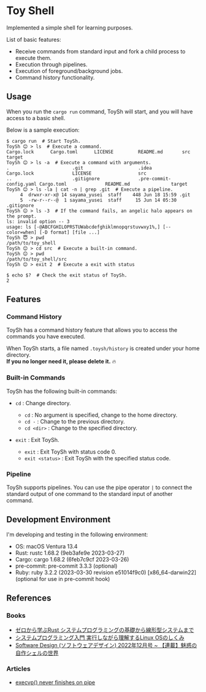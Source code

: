 # Toy Shell

Implemented a simple shell for learning purposes.

List of basic features:

- Receive commands from standard input and fork a child process to execute them.
- Execution through pipelines.
- Execution of foreground/background jobs.
- Command history functionality.

## Usage

When you run the `cargo run` command, ToySh will start, and you will have access to a basic shell.

Below is a sample execution:

```shell
$ cargo run  # Start ToySh.
ToySh 😊 > ls  # Execute a command.
Cargo.lock      Cargo.toml      LICENSE         README.md       src             target
ToySh 😊 > ls -a  # Execute a command with arguments.
.                       .git                    .idea                   Cargo.lock              LICENSE                 src
..                      .gitignore              .pre-commit-config.yaml Cargo.toml              README.md               target
ToySh 😊 > ls -la | cat -n | grep .git  # Execute a pipeline.
     4  drwxr-xr-x@ 14 sayama_yusei  staff    448 Jun 18 15:59 .git
     5  -rw-r--r--@  1 sayama_yusei  staff     15 Jun 14 05:30 .gitignore
ToySh 😊 > ls -3  # If the command fails, an angelic halo appears on the prompt.
ls: invalid option -- 3
usage: ls [-@ABCFGHILOPRSTUWabcdefghiklmnopqrstuvwxy1%,] [--color=when] [-D format] [file ...]
ToySh 😇 > pwd
/path/to/toy_shell
ToySh 😊 > cd src  # Execute a built-in command.
ToySh 😊 > pwd
/path/to/toy_shell/src
ToySh 😊 > exit 2  # Execute a exit with status

$ echo $?  # Check the exit status of ToySh.
2
```

## Features

### Command History

ToySh has a command history feature that allows you to access the commands you have executed.

When ToySh starts, a file named `.toysh/history` is created under your home directory.  
**If you no longer need it, please delete it.** 🔥

### Built-in Commands

ToySh has the following built-in commands:

- `cd` : Change directory.
    - `cd` : No argument is specified, change to the home directory.
    - `cd -` : Change to the previous directory.
    - `cd <dir>` : Change to the specified directory.

- `exit` : Exit ToySh.
    - `exit` : Exit ToySh with status code 0.
    - `exit <status>` : Exit ToySh with the specified status code.

### Pipeline

ToySh supports pipelines.
You can use the pipe operator `|` to connect the standard output of one command to the standard input of another
command.

## Development Environment

I'm developing and testing in the following environment:

- OS: macOS Ventura 13.4
- Rust: rustc 1.68.2 (9eb3afe9e 2023-03-27)
- Cargo: cargo 1.68.2 (6feb7c9cf 2023-03-26)
- pre-commit: pre-commit 3.3.3 (optional)
- Ruby: ruby 3.2.2 (2023-03-30 revision e51014f9c0) [x86_64-darwin22] (optional for use in pre-commit hook)

## References

### Books

- [ゼロから学ぶRust システムプログラミングの基礎から線形型システムまで](https://bookclub.kodansha.co.jp/product?item=0000371815)
- [システムプログラミング入門 実行しながら理解するLinux OSのしくみ](https://www.morikita.co.jp/books/mid/085551)
- [Software Design (ソフトウェアデザイン) 2022年12月号 ~ 【連載】魅惑の自作シェルの世界](https://www.fujisan.co.jp/product/1535/b/2323826/)

### Articles

- [execvp() never finishes on pipe](https://stackoverflow.com/questions/28228744/execvp-never-finishes-on-pipe)
